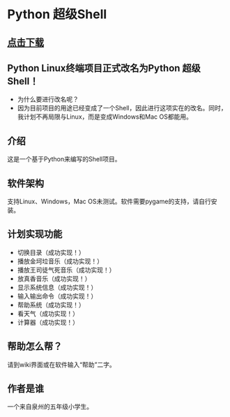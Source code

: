 # Python 超级Shell
## [点击下载]("https://gitee.com/laomocode/python_super_shell/releases")
## Python Linux终端项目正式改名为Python 超级Shell！
- 为什么要进行改名呢？
- 因为目前项目的用途已经变成了一个Shell，因此进行这项实在的改名。同时，我计划不再局限与Linux，而是变成Windows和Mac OS都能用。
## 介绍
这是一个基于Python来编写的Shell项目。
## 软件架构
支持Linux、Windows，Mac OS未测试。软件需要pygame的支持，请自行安装。
## 计划实现功能
- 切换目录（成功实现！）
- 播放金坷垃音乐（成功实现！）
- 播放王司徒气死音乐（成功实现！）
- 放真香音乐（成功实现！）
- 显示系统信息（成功实现！）
- 输入输出命令（成功实现！）
- 帮助系统（成功实现！）
- 看天气（成功实现！）
- 计算器（成功实现！）
## 帮助怎么帮？
请到wiki界面或在软件输入“帮助”二字。
## 作者是谁
一个来自泉州的五年级小学生。
